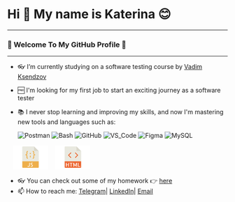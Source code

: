 # Hi 👋 My name is Katerina 😊 
<hr/>

### 🎇 Welcome To My GitHub Profile 🎇</h3> 

<hr/>


- 👓 I’m currently studying on a software testing course by [Vadim Ksendzov](https://ksendzov.com)
- 🆓 I'm looking for my first job to start an exciting journey as a software tester
- 📚 I never stop learning and improving my skills, and now I'm mastering new tools and languages such as:


    ![Postman](https://img.shields.io/static/v1?style=for-the-badge&logo=postman&message=Postman&label=&color=F05032&labelColor=000000)
![Bash](https://img.shields.io/static/v1?style=for-the-badge&logo=gnu-bash&message=Bash&label=&color=4EAA25&labelColor=000000)
![GitHub](https://img.shields.io/static/v1?style=for-the-badge&logo=github&message=GitHub&label=&color=8b32b8&labelColor=000000)
![VS_Code](https://img.shields.io/static/v1?style=for-the-badge&logo=visual-studio-code&message=VS%20Code&label=&color=007ACC&labelColor=000000)
![Figma](https://img.shields.io/badge/figma-%23F24E1E.svg?style=for-the-badge&logo=figma&logoColor=white)
![MySQL](https://img.shields.io/static/v1?style=for-the-badge&logo=mysql&message=MySQL&label=&color=2200ff&labelColor=000000)

<div>
    <td><img width="80px" src="https://github.com/Katy-Ko/Katy-Ko/blob/main/main/java-png.png" hspace="13" alt="JS" /></td>
    <img width="80px" src="https://github.com/Katy-Ko/Katy-Ko/blob/main/main/html.png" alt="HTML" />
    
</div>




- 👓 You can check out some of my homework 👉 [here](https://github.com/Katy-Ko/Hard_skills)
- 📫 How to reach me: [Telegram](https://t.me/tookie_clothespin)| [LinkedIn](https://www.linkedin.com/in/katerina-kozlova77/)| [Email](es.kozlova@bk.ru)

